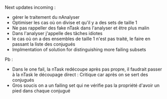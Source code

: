 Next updates incoming :
- gérer le traitement du nAnalyser
- Optimiser les cas où on divise et qu'il y a des sets de taille 1
- Ne pas rappeller des fake nTask dans l'analyser et être plus malin
- Dans l'analyser j'appelle des tâches idiotes
- le cas où on a des ensembles de taille 1 n'est pas traité, le faire en passant la liste des conjugués
- Implmentation of solution for distinguishing more failing subsets

Pb :
- Dans le one fail, la nTask redécoupe après pas propre, il faudrait passer à la nTask le découpage direct : Critique car après on se sert des conjugués
- Gros soucis on a un failing set qui ne vérifie pas la propriété d'avoir un pied dans chaque conjugué
